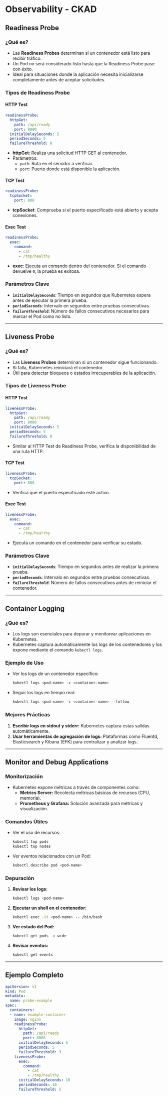 # Observability - CKAD

## Readiness Probe

### ¿Qué es?

- Las **Readiness Probes** determinan si un contenedor está listo para recibir tráfico.
- Un Pod no será considerado listo hasta que la Readiness Probe pase con éxito.
- Ideal para situaciones donde la aplicación necesita inicializarse completamente antes de aceptar solicitudes.

### Tipos de Readiness Probe

#### HTTP Test

```yaml
readinessProbe:
  httpGet:
    path: /api/ready
    port: 8080
  initialDelaySeconds: 5
  periodSeconds: 5
  failureThreshold: 8
```

- **httpGet**: Realiza una solicitud HTTP GET al contenedor.
- Parámetros:
    - `path`: Ruta en el servidor a verificar.
    - `port`: Puerto donde está disponible la aplicación.

#### TCP Test

```yaml
readinessProbe:
  tcpSocket:
    port: 808
```

- **tcpSocket**: Comprueba si el puerto especificado está abierto y acepta conexiones.

#### Exec Test

```yaml
readinessProbe:
  exec:
    command:
      - cat
      - /tmp/healthy
```

- **exec**: Ejecuta un comando dentro del contenedor. Si el comando devuelve `0`, la prueba es exitosa.

### Parámetros Clave

- **`initialDelaySeconds`**: Tiempo en segundos que Kubernetes espera antes de ejecutar la primera prueba.
- **`periodSeconds`**: Intervalo en segundos entre pruebas consecutivas.
- **`failureThreshold`**: Número de fallos consecutivos necesarios para marcar el Pod como no listo.

---

## Liveness Probe

### ¿Qué es?

- Las **Liveness Probes** determinan si un contenedor sigue funcionando.
- Si falla, Kubernetes reiniciará el contenedor.
- Útil para detectar bloqueos o estados irrecuperables de la aplicación.

### Tipos de Liveness Probe

#### HTTP Test

```yaml
livenessProbe:
  httpGet:
    path: /api/ready
    port: 8080
  initialDelaySeconds: 5
  periodSeconds: 5
  failureThreshold: 8
```

- Similar al HTTP Test de Readiness Probe, verifica la disponibilidad de una ruta HTTP.

#### TCP Test

```yaml
livenessProbe:
  tcpSocket:
    port: 808
```

- Verifica que el puerto especificado esté activo.

#### Exec Test

```yaml
livenessProbe:
  exec:
    command:
      - cat
      - /tmp/healthy
```

- Ejecuta un comando en el contenedor para verificar su estado.

### Parámetros Clave

- **`initialDelaySeconds`**: Tiempo en segundos antes de realizar la primera prueba.
- **`periodSeconds`**: Intervalo en segundos entre pruebas consecutivas.
- **`failureThreshold`**: Número de fallos consecutivos antes de reiniciar el contenedor.

---

## Container Logging

### ¿Qué es?

- Los logs son esenciales para depurar y monitorear aplicaciones en Kubernetes.
- Kubernetes captura automáticamente los logs de los contenedores y los expone mediante el comando `kubectl logs`.

### Ejemplo de Uso

- Ver los logs de un contenedor específico:
    
    ```bash
    kubectl logs <pod-name> -c <container-name>
    ```
    
- Seguir los logs en tiempo real:
    
    ```bash
    kubectl logs <pod-name> -c <container-name> --follow
    ```
    

### Mejores Prácticas

1. **Escribir logs en stdout y stderr:** Kubernetes captura estas salidas automáticamente.
2. **Usar herramientas de agregación de logs:** Plataformas como Fluentd, Elasticsearch y Kibana (EFK) para centralizar y analizar logs.

---

## Monitor and Debug Applications

### Monitorización

- Kubernetes expone métricas a través de componentes como:
    - **Metrics Server:** Recolecta métricas básicas de recursos (CPU, memoria).
    - **Prometheus y Grafana:** Solución avanzada para métricas y visualización.

### Comandos Útiles

- Ver el uso de recursos:
    
    ```bash
    kubectl top pods
    kubectl top nodes
    ```
    
- Ver eventos relacionados con un Pod:
    
    ```bash
    kubectl describe pod <pod-name>
    ```
    

### Depuración

1. **Revisar los logs:**
    
    ```bash
    kubectl logs <pod-name>
    ```
    
2. **Ejecutar un shell en el contenedor:**
    
    ```bash
    kubectl exec -it <pod-name> -- /bin/bash
    ```
    
3. **Ver estado del Pod:**
    
    ```bash
    kubectl get pods -o wide
    ```
    
4. **Revisar eventos:**
    
    ```bash
    kubectl get events
    ```
    

---


## Ejemplo Completo

```yaml
apiVersion: v1
kind: Pod
metadata:
  name: probe-example
spec:
  containers:
  - name: example-container
    image: nginx
    readinessProbe:
      httpGet:
        path: /api/ready
        port: 8080
      initialDelaySeconds: 5
      periodSeconds: 5
      failureThreshold: 3
    livenessProbe:
      exec:
        command:
          - cat
          - /tmp/healthy
      initialDelaySeconds: 10
      periodSeconds: 10
      failureThreshold: 5
```